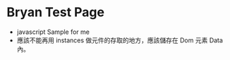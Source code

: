 Bryan Test Page
=========
* javascript Sample for me
* 應該不能再用 instances 做元件的存取的地方，應該儲存在 Dom 元素 Data 內。
